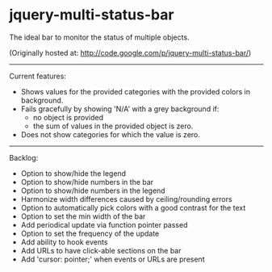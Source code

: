 jquery-multi-status-bar
=======================

The ideal bar to monitor the status of multiple objects.

(Originally hosted at: http://code.google.com/p/jquery-multi-status-bar/)

----

Current features:
- Shows values for the provided categories with the provided colors in background.
- Fails gracefully by showing 'N/A' with a grey background if:
  - no object is provided
  - the sum of values in the provided object is zero.
- Does not show categories for which the value is zero.

----

Backlog:
- Option to show/hide the legend
- Option to show/hide numbers in the bar
- Option to show/hide numbers in the legend
- Harmonize width differences caused by ceiling/rounding errors
- Option to automatically pick colors with a good contrast for the text
- Option to set the min width of the bar
- Add periodical update via function pointer passed
- Option to set the frequency of the update
- Add ability to hook events
- Add URLs to have click-able sections on the bar
- Add 'cursor: pointer;' when events or URLs are present